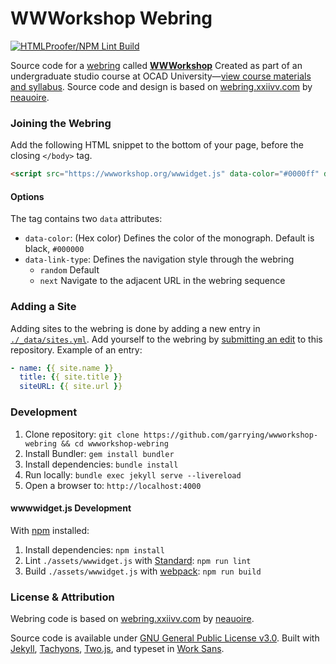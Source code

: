 # WWWorkshop Webring

[![HTMLProofer/NPM Lint Build](https://github.com/garrying/wwworkshop-webring/actions/workflows/main.yml/badge.svg)](https://github.com/garrying/wwworkshop-webring/actions/workflows/main.yml)

Source code for a [webring](https://en.wikipedia.org/wiki/Webring) called [**WWWorkshop**](https://wwworkshop.org) Created as part of an undergraduate studio course at OCAD University—[view course materials and syllabus](https://github.com/garrying/wwworkshop). Source code and design is based on [webring.xxiivv.com](https://github.com/XXIIVV/webring) by [neauoire](https://github.com/neauoire).

### Joining the Webring

Add the following HTML snippet to the bottom of your page, before the closing `</body>` tag.

```html
<script src="https://wwworkshop.org/wwwidget.js" data-color="#0000ff" data-link-type="random" async defer></script>
```

#### Options

The tag contains two `data` attributes:

* `data-color`: (Hex color) Defines the color of the monograph. Default is black, `#000000`
* `data-link-type`: Defines the navigation style through the webring
  - `random` Default
  - `next` Navigate to the adjacent URL in the webring sequence

### Adding a Site

Adding sites to the webring is done by adding a new entry in [`./_data/sites.yml`](./_data/sites.yml). Add yourself to the webring by [submitting an edit](https://github.com/garrying/wwworkshop-webring/edit/main/_data/sites.yml) to this repository. Example of an entry:

```yaml
- name: {{ site.name }}
  title: {{ site.title }}
  siteURL: {{ site.url }}
```

### Development

1. Clone repository: `git clone https://github.com/garrying/wwworkshop-webring && cd wwworkshop-webring`
2. Install Bundler: `gem install bundler`
3. Install dependencies: `bundle install`
4. Run locally: `bundle exec jekyll serve --livereload`
5. Open a browser to: `http://localhost:4000`

#### wwwwidget.js Development

With [npm](https://www.npmjs.com/) installed:

1. Install dependencies: `npm install`
2. Lint `./assets/wwwidget.js` with [Standard](https://standardjs.com/): `npm run lint`
3. Build `./assets/wwwidget.js` with [webpack](https://webpack.js.org/): `npm run build`

### License & Attribution

Webring code is based on [webring.xxiivv.com](https://github.com/XXIIVV/webring) by [neauoire](https://github.com/neauoire).

Source code is available under [GNU General Public License v3.0](./LICENSE). Built with [Jekyll](https://jekyllrb.com), [Tachyons](http://tachyons.io/), [Two.js](https://two.js.org/), and typeset in [Work Sans](https://github.com/weiweihuanghuang/Work-Sans).

